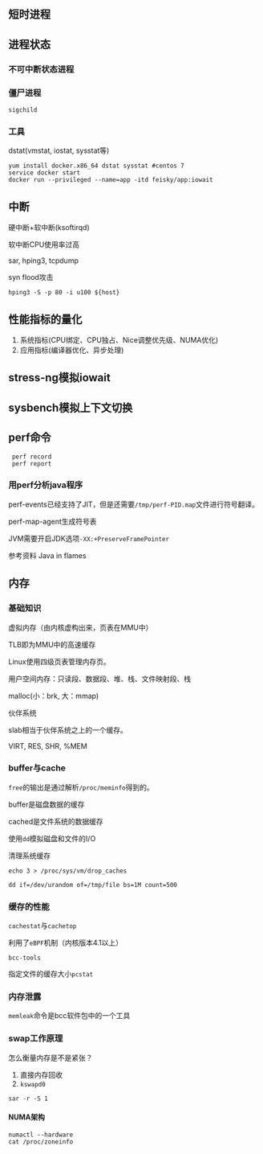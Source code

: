 ## 短时进程

## 进程状态

### 不可中断状态进程

### 僵尸进程

`sigchild`

### 工具

dstat(vmstat, iostat, sysstat等)

```shell
yum install docker.x86_64 dstat sysstat #centos 7
service docker start
docker run --privileged --name=app -itd feisky/app:iowait
```

## 中断

硬中断+软中断(ksoftirqd)

软中断CPU使用率过高

sar, hping3, tcpdump

syn flood攻击

```shell
hping3 -S -p 80 -i u100 ${host}
```

## 性能指标的量化
1. 系统指标(CPU绑定、CPU独占、Nice调整优先级、NUMA优化)
2. 应用指标(编译器优化、异步处理)

## stress-ng模拟iowait

## sysbench模拟上下文切换

## perf命令
```shell
 perf record
 perf report
```

### 用perf分析java程序
perf-events已经支持了JIT，但是还需要`/tmp/perf-PID.map`文件进行符号翻译。

perf-map-agent生成符号表

JVM需要开启JDK选项`-XX:+PreserveFramePointer`

参考资料 Java in flames

## 内存

### 基础知识
虚拟内存（由内核虚构出来，页表在MMU中）

TLB即为MMU中的高速缓存

Linux使用四级页表管理内存页。

用户空间内存：只读段、数据段、堆、栈、文件映射段、栈

malloc(小：brk, 大：mmap)

伙伴系统

slab相当于伙伴系统之上的一个缓存。

VIRT, RES, SHR, %MEM

### buffer与cache
`free`的输出是通过解析`/proc/meminfo`得到的。

buffer是磁盘数据的缓存

cached是文件系统的数据缓存

使用`dd`模拟磁盘和文件的I/O

清理系统缓存
```shell
echo 3 > /proc/sys/vm/drop_caches
```

```shell
dd if=/dev/urandom of=/tmp/file bs=1M count=500
```

### 缓存的性能

`cachestat`与`cachetop`

利用了`eBPF`机制（内核版本4.1以上）

`bcc-tools`

指定文件的缓存大小`pcstat`

### 内存泄露
`memleak`命令是bcc软件包中的一个工具

### swap工作原理
怎么衡量内存是不是紧张？

1. 直接内存回收
2. `kswapd0`

```shell
sar -r -S 1
```

#### NUMA架构

```shell
numactl --hardware
cat /proc/zoneinfo
```









 






